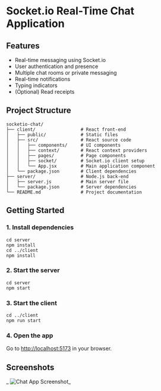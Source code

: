 # Socket.io Real-Time Chat Application

## Features
- Real-time messaging using Socket.io
- User authentication and presence
- Multiple chat rooms or private messaging
- Real-time notifications
- Typing indicators
- (Optional) Read receipts

## Project Structure
```
socketio-chat/
├── client/                 # React front-end
│   ├── public/             # Static files
│   ├── src/                # React source code
│   │   ├── components/     # UI components
│   │   ├── context/        # React context providers
│   │   ├── pages/          # Page components
│   │   ├── socket/         # Socket.io client setup
│   │   └── App.jsx         # Main application component
│   └── package.json        # Client dependencies
├── server/                 # Node.js back-end
│   ├── server.js           # Main server file
│   └── package.json        # Server dependencies
└── README.md               # Project documentation
```

## Getting Started

### 1. Install dependencies
```
cd server
npm install
cd ../client
npm install
```

### 2. Start the server
```
cd server
npm start
```

### 3. Start the client
```
cd ../client
npm run start
```

### 4. Open the app
Go to [http://localhost:5173](http://localhost:5173) in your browser.

## Screenshots
_  ![Chat App Screenshot](./assets/WEEK4.png)_


